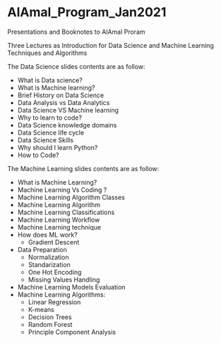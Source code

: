 # AlAmal_Program_Jan2021
Presentations and Booknotes to AlAmal Proram

Three Lectures as Introduction for Data Science and Machine Learning Techniques and Algorithms

The Data Science slides contents are as follow:

* What is Data science?
* What is Machine learning?
* Brief History on Data Science
* Data Analysis vs Data Analytics
* Data Science VS Machine learning
* Why to learn to code?
* Data Science knowledge domains 
* Data Science life cycle
* Data Science Skills
* Why should I learn Python?
* How to Code?


The Machine Learning slides contents are as follow:

* What is Machine Learning?
* Machine Learning Vs Coding ?
* Machine Learning Algorithm Classes
* Machine Learning Algorithm 
* Machine Learning Classifications 
* Machine Learning Workflow
* Machine Learning technique
* How does ML work?
  * Gradient Descent 
* Data Preparation
  * Normalization
  * Standarization
  * One Hot Encoding
  * Missing Values Handling
* Machine Learning Models Evaluation
* Machine Learning Algorithms:
  * Linear Regression
  * K-means 
  * Decision Trees
  * Random Forest
  * Principle Component Analysis
